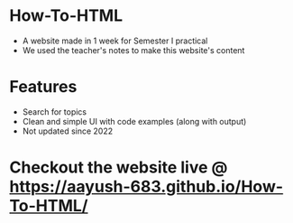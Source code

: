 # How-To-HTML
- A website made in 1 week for Semester I practical
- We used the teacher's notes to make this website's content

# Features
- Search for topics
- Clean and simple UI with code examples (along with output)
- Not updated since 2022

# Checkout the website live @ https://aayush-683.github.io/How-To-HTML/
